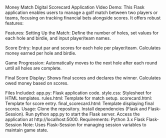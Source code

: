 Money Match Digital Scorecard Application
Video Demo: <URL HERE>
This Flask application enables users to manage a golf match between two players or teams, focusing on tracking financial bets alongside scores. It offers robust features:

Features:
Setting Up the Match: Define the number of holes, set values for each hole and birdie, and input player/team names.

Score Entry: Input par and scores for each hole per player/team. Calculates money earned per hole and birdie.

Game Progression: Automatically moves to the next hole after each round until all holes are complete.

Final Score Display: Shows final scores and declares the winner. Calculates owed money based on scores.

Files Included:
app.py: Flask application code.
style.css: Stylesheet for HTML templates.
rules.html: Template for match setup.
scorecard.html: Template for score entry.
final_scorecard.html: Template displaying final scores.
Usage:
Clone the repository.
Install dependencies (Flask and Flask-Session).
Run python app.py to start the Flask server.
Access the application at http://localhost:5000.
Requirements:
Python 3.x
Flask
Flask-Session
Note:
Uses Flask-Session for managing session variables to maintain game state.
